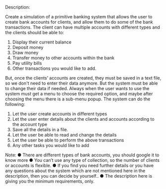 Description:

Create a simulation of a primitive banking system that allows the user to create bank accounts for clients, and allow them to do some of the bank transactions.
The client can have multiple accounts with different types and the clients should be able to:
  1. Display their current balance
  2. Deposit money
  3. Draw money
  4. Transfer money to other accounts within the bank
  5. Pay utility bills
  6. Other transactions you would like to add.

But, once the clients’ accounts are created, they must be saved in a text file, so we don't need to enter their data anymore. But the system must be able to change their data if needed.
Always when the user wants to use the system must get a menu to choose the required option, and maybe after choosing the menu there is a sub-menu popup.
The system can do the following:
  1. Let the user create accounts in different types
  2. Let the user enter details about the clients and accounts according to the account type
  3. Save all the details in a file.
  4. Let the user be able to read and change the details
  5. Let the user be able to perform the above transactions
  6. Any other tasks you would like to add

Note:
● There are different types of bank accounts, you should google it to know more
● You can’t use any type of collection, so the number of clients or accounts is flexible.
● If you find you need further details or you have any questions about the system which
are not mentioned here in the description, then you can decide by yourself..
● The description here is giving you the minimum requirements, only.

